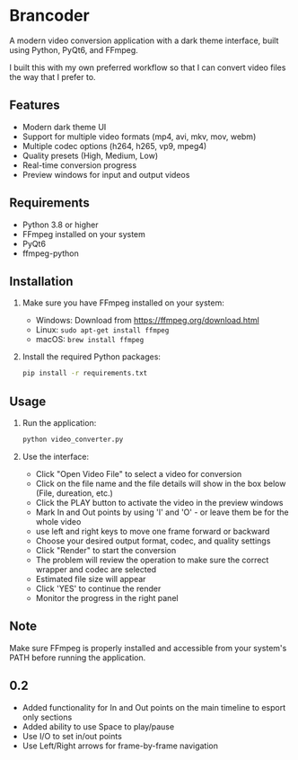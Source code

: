 # Brancoder

A modern video conversion application with a dark theme interface, built using Python, PyQt6, and FFmpeg.

I built this with my own preferred workflow so that I can convert video files the way that I prefer to.

## Features

- Modern dark theme UI
- Support for multiple video formats (mp4, avi, mkv, mov, webm)
- Multiple codec options (h264, h265, vp9, mpeg4)
- Quality presets (High, Medium, Low)
- Real-time conversion progress
- Preview windows for input and output videos

## Requirements

- Python 3.8 or higher
- FFmpeg installed on your system
- PyQt6
- ffmpeg-python

## Installation

1. Make sure you have FFmpeg installed on your system:
   - Windows: Download from https://ffmpeg.org/download.html
   - Linux: `sudo apt-get install ffmpeg`
   - macOS: `brew install ffmpeg`

2. Install the required Python packages:
   ```bash
   pip install -r requirements.txt
   ```

## Usage

1. Run the application:
   ```bash
   python video_converter.py
   ```

2. Use the interface:
   - Click "Open Video File" to select a video for conversion
   - Click on the file name and the file details will show in the box below (File, dureation, etc.)
   - Click the PLAY button to activate the video in the preview windows
   - Mark In and Out points by using 'I' and 'O' - or leave them be for the whole video
   - use left and right keys to move one frame forward or backward
   - Choose your desired output format, codec, and quality settings
   - Click "Render" to start the conversion
   - The problem will review the operation to make sure the correct wrapper and codec are selected
   - Estimated file size will appear
   - Click 'YES' to continue the render
   - Monitor the progress in the right panel

## Note

Make sure FFmpeg is properly installed and accessible from your system's PATH before running the application. 

## 0.2
- Added functionality for In and Out points on the main timeline to esport only sections
- Added ability to use Space to play/pause
- Use I/O to set in/out points
- Use Left/Right arrows for frame-by-frame navigation
